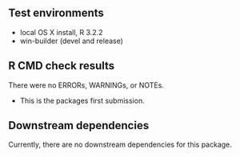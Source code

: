 ## Test environments
* local OS X install, R 3.2.2
* win-builder (devel and release)

## R CMD check results
There were no ERRORs, WARNINGs, or NOTEs. 

* This is the packages first submission.

## Downstream dependencies
Currently, there are no downstream dependencies for this package.
